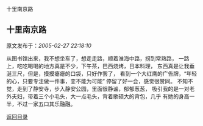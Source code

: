 十里南京路
## 十里南京路

 原文发布于：*2005-02-27 22:18:10*

从图书馆出来，我不想坐车了，想走走路，顺着淮海中路，拐到常熟路， 一路上，吃吃喝喝的地方真是不少，下午茶，巴西烧烤，日本料理，
东西真是让我垂涎三尺，但是，摸摸瘪瘪的口袋，只好作罢了， 看到一个大红鹰的广告牌，“年轻的心，只要专注做一件事，变不能为可能”
停留了好一会，感觉很赞同。 不知不觉，走到了静安寺，步入静安公园，里面很静谧，郁郁葱葱，
吸引我的是一对老外夫妇，带着三个小毛头，大一点毛头，背着歌硕大的背包，几乎 有她的身高一半，不过一家五口其乐融融。

[返回目录](index.html)
